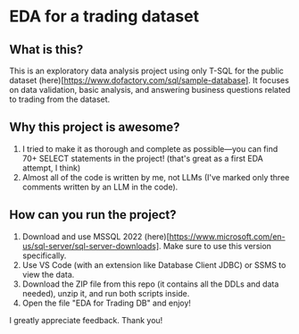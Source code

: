 # EDA for a trading dataset

## What is this?
This is an exploratory data analysis project using only T-SQL for the public dataset (here)[https://www.dofactory.com/sql/sample-database]. It focuses on data validation, basic analysis, and answering business questions related to trading from the dataset.

## Why this project is awesome?
1. I tried to make it as thorough and complete as possible—you can find 70+ SELECT statements in the project! (that's great as a first EDA attempt, I think)
2. Almost all of the code is written by me, not LLMs (I've marked only three comments written by an LLM in the code).

## How can you run the project?
1. Download and use MSSQL 2022 (here)[https://www.microsoft.com/en-us/sql-server/sql-server-downloads]. Make sure to use this version specifically.
2. Use VS Code (with an extension like Database Client JDBC) or SSMS to view the data.
3. Download the ZIP file from this repo (it contains all the DDLs and data needed), unzip it, and run both scripts inside.
4. Open the file "EDA for Trading DB" and enjoy!

I greatly appreciate feedback. Thank you!
